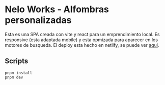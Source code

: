 # Nelo Works - Alfombras personalizadas

Esta es una SPA creada con vite y react para un emprendimiento local. Es responsive (esta adaptada mobile) y esta opmizada para aparecer en los motores de busqueda. El deploy esta hecho en netlify, se puede ver [aqui](https://neloworks.netlify.app/).


## Scripts

```
pnpm install
pnpm dev
```


